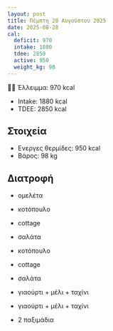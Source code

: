 ```yaml
---
layout: post
title: Πέμπτη 28 Αυγούστου 2025
date: 2025-08-28
cal:
  deficit: 970
  intake: 1880
  tdee: 2850
  active: 950
  weight_kg: 98
---
```


💪🏻 Έλλειμμα: <span class="green">970 kcal</span>

- Intake: 1880 kcal
- ΤDEE: 2850 kcal

## Στοιχεία

- Ενεργες θερμίδες: 950 kcal
- Βάρος: 98 kg

## Διατροφή


- ομελέτα

- κοτόπουλο
- cottage
- σαλάτα

- κοτόπουλο
- cottage
- σαλάτα
- γιαούρτι + μέλι + ταχίνι

- γιαούρτι + μέλι + ταχίνι
- 2 παξιμάδια

